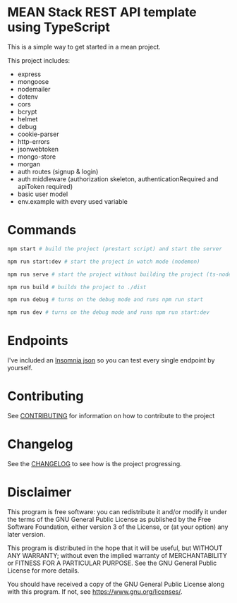 # MEAN Stack REST API template using TypeScript
This is a simple way to get started in a mean project.

This project includes:
- express
- mongoose
- nodemailer
- dotenv
- cors
- bcrypt
- helmet
- debug
- cookie-parser
- http-errors
- jsonwebtoken
- mongo-store
- morgan
- auth routes (signup & login)
- auth middleware (authorization skeleton, authenticationRequired and apiToken required)
- basic user model
- env.example with every used variable

# Commands

```sh
npm start # build the project (prestart script) and start the server

npm run start:dev # start the project in watch mode (nodemon)

npm run serve # start the project without building the project (ts-node)

npm run build # builds the project to ./dist

npm run debug # turns on the debug mode and runs npm run start

npm run dev # turns on the debug mode and runs npm run start:dev
```

# Endpoints

I've included an [Insomnia json](./mean-api-template.json) so you can test every single endpoint by yourself.

# Contributing

See [CONTRIBUTING](./CONTRIBUTING.md) for information on how to contribute to the project

# Changelog

See the [CHANGELOG](./CHANGELOG.md) to see how is the project progressing.

# Disclaimer

This program is free software: you can redistribute it and/or modify it under the terms of the GNU General Public License as published by the Free Software Foundation, either version 3 of the License, or (at your option) any later version.

This program is distributed in the hope that it will be useful, but WITHOUT ANY WARRANTY; without even the implied warranty of MERCHANTABILITY or FITNESS FOR A PARTICULAR PURPOSE. See the GNU General Public License for more details.

You should have received a copy of the GNU General Public License along with this program. If not, see <https://www.gnu.org/licenses/>. 